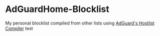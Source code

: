 # AdGuardHome-Blocklist
My personal blocklist compiled from other lists using [AdGuard's Hostlist Compiler](https://github.com/AdguardTeam/HostlistCompiler)
test